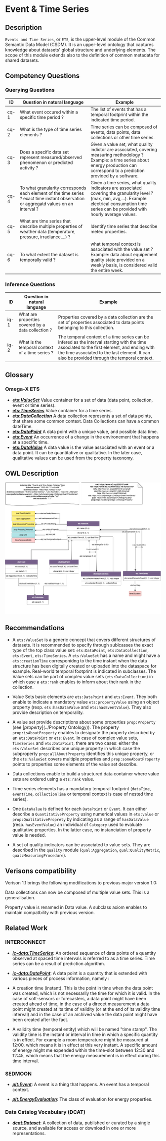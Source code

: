 # Event & Time Series

## Description
`Events and Time Series`, or `ETS`, is the upper-level module of the Common Semantic Data Model (CSDM). It is an upper-level ontology that captures knowledge about datasets' global structure and underlying elements.
The scope of this module extends also to the definition of common metadata for shared datasets.

## Competency Questions
### Querying Questions
| ID | Question in natural language | Example
|---|---|---|
| cq-1 | What event occured within a specific time period ? | The list of events that has a temporal footprint within the indicated time period. |
| cq-2 | What is the type of time series elements ?   | Time series can be composed of events, data points, data collections or other time series. |
| cq-3 | Does a specific data set represent measured/observed phenomenon or predicted activity ? | Given a value set, what quality indictor are associated, covering measuring methodology ? Example: a time series about energy production can correspond to a prediction provided by a software.  |
| cq-4 | To what granularity corresponds each element of the time series ? exact time instant observation or aggregatd values on an interval ?  | Given a time series, what quality indicators are associated covering the granularity level ? (max, min, avg,...). Example: electrical consumption time series can be provided with hourly average values.  |
| cq-5 | What are time series that describe multiple properties of weather data (temperature, pressure, irradiance,...) ? | Identify time series that describe meteo properties. |
| cq-6 | To what extent the dataset is temporally valid ? | what temporal context is associated with the value set ? Example: data about equipement quality state provided on a weekly basis, is considered valid the entire week.  |

### Inference Questions
| ID | Question in natural language | Example
|---|---|---|
| iq-1 | What are properties covered by a data collection ? | Properties covered by a data collection are the set of properties associated to data points belonging to this collection. |
| iq-2 | What is the temporal context of a time series  ? | The temporal context of a time series can be infered as the interval starting with the time associated to the first element, and ending with the time associated to the last element.  It can also be provided through the temporal context. |

## Glossary
### Omega-X ETS
* [**ets:_ValueSet_**](https://w3id.org/omega-x/ontology/EventTimeSeries/ValueSet/)
Value container for a set of data (data point, collection, event or time series).
* [**ets:_TimeSeries_**](https://w3id.org/omega-x/ontology/EventTimeSeries/TimeSeries/)
Value container for a time series.
* [**ets:_DataCollection_**](https://w3id.org/omega-x/ontology/EventTimeSeries/DataCollection/)
A data collection represents a set of data points, that share some common context. Data Collections can have a common dateTime.
* [**ets:_DataPoint_**](https://w3id.org/omega-x/ontology/EventTimeSeries/DataPoint/)
A data point with a unique value, and possible data time.
* [**ets:_Event_**](https://w3id.org/omega-x/ontology/EventTimeSeries/Event/)
An occurrence of a change in the environement that happens at a specific time.
* [**ets:_DataValue_**](https://w3id.org/omega-x/EventTimeSeriesOntology/DataValue/)
A data value is the value associated with an event or a data point. It can be quantitative or qualitative. In the later case, qualitative values can be used from the property taxonomy. 
## OWL Description

![Diagram](./EventsTimeSeries.png)


## Recommendations
- A `ets:ValueSet` is a generic concept that covers different structures of datasets. It is recommended to specify through sublcasses the exact type of the top class value set: `ets:DataPoint`, `ets:DataCollection`, `ets:Event`, `ets:TimeSeries`. A `ets:ValueSet`  has a name and might have a `ets:creationTime` corresponidng to the time instant when the data structure has been digitally created or uploaded into the dataspace for example. Real-world temporal footprint is indicated in subclasses. The Value sets can be part of complex value sets (`ets:DataCollection`) in which case a `ets:rank` enables to inform about their rank in the collection.

- Value Sets basic elements are `ets:DataPoint` and `ets:Event`. They both enable to indicate a mandatory value `ets:propertyValue` using an object property (resp. `ets:hasDataValue` and `ets:hasEventValue`). They also provide description on temporality. 

- A value set provide descriptions about some properties `prop:Property` (see [_property_](../Property Ontology)). The property `prop:isAboutProperty` enables to designate the property described by an `ets:DataPoint` or `ets:Event`. In case of complex value sets, `TimeSeries` and `ets:DataPoint`, there are two cases: either the `ets:ValueSet` describes one unique property in which case the subproperty `prop:allAboutProperty` identifies this unique property, or the `ets:ValueSet` covers multiple properties and `prop:someAboutProperty` points to properties some elements of the value set describe. 

- Data collections enable to build a structured data container where value sets are ordered using a `ets:rank` value. 

- Time series elements has a mandatory temporal footprint (`dataTime`, `eventTime`, `collectionTime` or temporal context is case of nested time series). 

- One `DataValue` is defined for each `DataPoint` or `Event`. It can either describe a `QuantitativeProperty` using numerical values in `ets:value` or `prop:QualitativeProprety` by indicating as a range of `hasDataValue` (resp. `hasEventValue`) an individual of `Category` used to evaluate qualitative properties. In the latter case, no instanciation of property value is needed. 

- A set of quality indicators can be associated to value sets. They are described in the `quality` module (`qual:Aggregation`, `qual:QualityMetric`, `qual:MeasuringProcedure`).

## **Verisons compatibility**
Verison 1.1 brings the following modifications to previous major version 1.0: 

Data collections can now be composed of multiple value sets. This is a generalisation. 

Property value is renamed in Data value. A subclass axiom enables to maintain compatbility with previous version. 

## Related Work

### INTERCONNECT
* [**_ic-data:TimeSeries_**](http://ontology.tno.nl/interconnect/datapoint#TimeSeries): An ordered sequence of data points of a quantity observed at spaced time intervals is referred to as a time series. Time series can be a result of prediction algorithm.

* [**_ic-data:DataPoint_**](http://ontology.tno.nl/interconnect/datapoint#DataPoint): A data point is a quantity that is extended with various pieces of process information, namely : 
- A creation time (instant). This is the point in time when the data point was created, which is not necessarily the time for which it is valid. In the case of soft-sensors or forecasters, a data point might have been created ahead of time, in the case of a direcet measurement a data point might created at its time of validity (or at the end of its validity time interval) and in the case of an archived value the data point might have been created after the fact.

 - A validity time (temporal entity) which will be named \"time stamp\". The validity time is the instant or interval in time in which a specific quantity is in effect. For example a room temperature might be measured at 12:00, which means it is in effect at this very instant. A specific amount of energy might me expended within the time-slot between 12:30 and 12:45, which means that the energy measurement is in effect during this time interval.


### SEDMOON
* [**_plt:Event_**](https://w3id.org/platoon/Event): A event is a thing that happens. An event has a temporal context. 

* [**_plt:EnergyEvaluation_**](https://w3id.org/platoon/EnergyEvaluation): The class of evaluation for energy properties.

### Data Catalog Vocabulary (DCAT)
* [**_dcat:Dataset_**](https://www.w3.org/ns/dcat#dataset): A collection of data, published or curated by a single source, and available for access or download in one or more representations.

